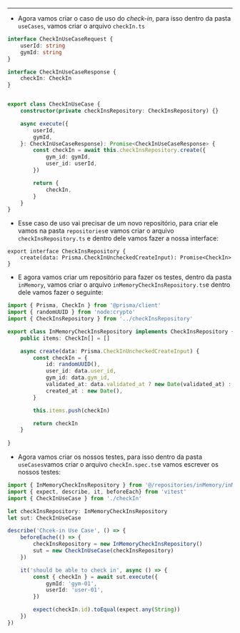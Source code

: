 ____
- Agora vamos criar o caso de uso do *check-in*, para isso dentro da pasta `useCases`, vamos criar o arquivo `checkIn.ts`
```ts
interface CheckInUseCaseRequest {
	userId: string
	gymId: string
}

interface CheckInUseCaseResponse {
	checkIn: CheckIn
}


export class CheckInUseCase {
	constructor(private checkInsRepository: CheckInsRepository) {}

	async execute({
		userId,
		gymId,
	}: CheckInUseCaseResponse): Promise<CheckInUseCaseResponse> {
		const checkIn = await this.checkInsRepository.create({
			gym_id: gymId,
			user_id: userId,
		})

		return {
			checkIn,
		}
	}
}
```
- Esse caso de uso vai precisar de um novo repositório, para criar ele vamos na pasta `repositories`e vamos criar o arquivo `checkInsRepository.ts` e dentro dele vamos fazer a nossa interface:
```Ts
export interface CheckInsRepository {
	create(data: Prisma.CheckInUncheckedCreateInput): Promise<CheckIn>
}
```
- E agora vamos criar um repositório para fazer os testes, dentro da pasta `inMemory`, vamos criar o arquivo `inMemoryCheckInsRepository.ts`e dentro dele vamos fazer o seguinte:
```ts
import { Prisma, CheckIn } from '@prisma/client'
import { randomUUID } from 'node:crypto'
import { CheckInsRepository } from '../checkInsRepository'

export class InMemoryCheckInsRepository implements CheckInsRepository {
	public items: CheckIn[] = []

	async create(data: Prisma.CheckInUncheckedCreateInput) {
		const checkIn = {
			id: randomUUID(),
			user_id: data.user_id,
			gym_id: data.gym_id,
			validated_at: data.validated_at ? new Date(validated_at) : null,
			created_at : new Date(),
		}

		this.items.push(checkIn)

		return checkIn
	}
	
}
```
- Agora vamos criar os nossos testes, para isso dentro da pasta `useCases`vamos criar o arquivo `checkIn.spec.ts`e vamos escrever os nossos testes:
```ts
import { InMemoryCheckInsRepository } from '@/repositories/inMemory/inMemoryCheckInsRepository'
import { expect, describe, it, beforeEach} from 'vitest'
import { CheckInUseCase } from './checkIn'

let checkInsRepository: InMemoryCheckInsRepository
let sut: CheckInUseCase

describe('Chcek-in Use Case', () => {
	beforeEache(() => {
		checkInsRepository = new InMemoryCheckInsRepository()
		sut = new CheckInUseCase(checkInsRepository)
	})

	it('should be able to check in', async () => {
		const { checkIn } = await sut.execute({
			gymId: 'gym-01',
			userId: 'user-01',
		})

		expect(checkIn.id).toEqual(expect.any(String))
	})
})
```
